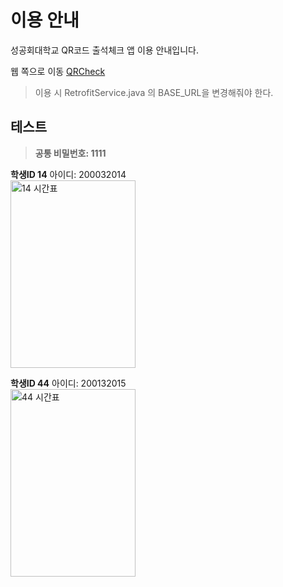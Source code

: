# 이용 안내
성공회대학교 QR코드 출석체크 앱 이용 안내입니다.

웹 쪽으로 이동 [QRCheck](https://github.com/Jungea/QRCheck)

> 이용 시 RetrofitService.java 의 BASE_URL을 변경해줘야 한다.

## 테스트

> **공통 비밀번호: 1111**

**학생ID 14** 아이디: 200032014  
<img src="https://user-images.githubusercontent.com/33142199/79812151-04bb7480-83b3-11ea-9065-898bc4e9e742.jpg" alt="14 시간표" width="200px" height="300">

**학생ID 44** 아이디: 200132015  
<img src="https://user-images.githubusercontent.com/33142199/79812660-8eb80d00-83b4-11ea-9b90-0c6bd5c2705a.jpg" alt="44 시간표" width="200px" height="300">

